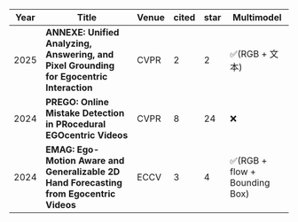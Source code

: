 | Year | Title | Venue | cited | star | Multimodel |
|------|-------|-------|-------|------|------------|
| 2025 | **ANNEXE: Unified Analyzing, Answering, and Pixel Grounding for Egocentric Interaction** | CVPR | 2 | 2 | ✅(RGB + 文本) |
| 2024 | **PREGO: Online Mistake Detection in PRocedural EGOcentric Videos** | CVPR | 8 | 24 | ❌ |
| 2024 | **EMAG: Ego-Motion Aware and Generalizable 2D Hand Forecasting from Egocentric Videos** | ECCV | 3 | 4 | ✅(RGB + flow + Bounding Box) |
